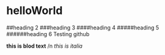# helloWorld
##heading 2
###heading 3
####heading 4
#####heading 5
######heading 6
Testing github

**this is blod text** /n
*this is italia*

